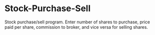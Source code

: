 # Stock-Purchase-Sell
Stock purchase/sell program.  Enter number of shares to purchase, price paid per share, commission to broker, and vice versa for selling shares.
